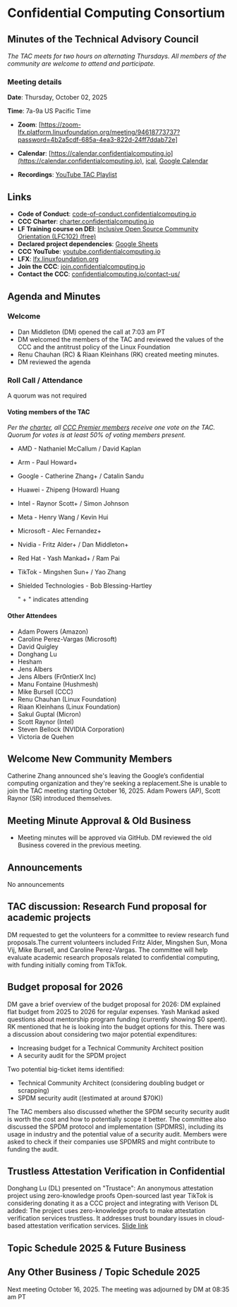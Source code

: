 # Confidential Computing Consortium

## Minutes of the Technical Advisory Council

*The TAC meets for two hours on alternating Thursdays. All members of the community are welcome to attend and participate.*

### Meeting details

**Date**: Thursday, October 02, 2025

**Time**: 7a-9a US Pacific Time

* **Zoom**: [https://zoom-lfx.platform.linuxfoundation.org/meeting/94618773737?password=4b2a5cdf-685a-4ea3-822d-24ff7ddab72e]

* **Calendar**: [https://calendar.confidentialcomputing.io](https://calendar.confidentialcomputing.io),
[ical](https://calendar.google.com/calendar/ical/c\_c0pcihr7n2n1k3a38i32d9ag10%40group.calendar.google.com/public/basic.ics),
[Google Calendar](https://calendar.google.com/calendar/u/0/r?cid=c\_c0pcihr7n2n1k3a38i32d9ag10@group.calendar.google.com)

* **Recordings**: [YouTube TAC Playlist](https://www.youtube.com/playlist?list=PLmfkUJc39uMjaB_I1dYW72I44kr9QzG_B)

## Links

* **Code of Conduct**: [code-of-conduct.confidentialcomputing.io](https://code-of-conduct.confidentialcomputing.io)
* **CCC Charter**: [charter.confidentialcomputing.io](https://charter.confidentialcomputing.io)
* **LF Training course on DEI**: [Inclusive Open Source Community Orientation (LFC102) (free)](https://training.linuxfoundation.org/training/inclusive-open-source-community-orientation-lfc102/)
* **Declared project dependencies**: [Google Sheets](https://docs.google.com/spreadsheets/d/1UKnbbGWXYLjnPZsox3zmYo59nv3XSXjePfas5E2fER0/edit#gid=0)
* **CCC YouTube**: [youtube.confidentialcomputing.io](https://youtube.confidentialcomputing.io)
* **LFX**: [lfx.linuxfoundation.org](https://lfx.linuxfoundation.org)
* **Join the CCC**: [join.confidentialcomputing.io](https://join.confidentialcomputing.io)
* **Contact the CCC**: [confidentialcomputing.io/contact-us/](https://confidentialcomputing.io/contact-us/)
## Agenda and Minutes

### Welcome

* Dan Middleton (DM) opened the call at 7:03 am PT
* DM welcomed the members of the TAC and reviewed the values of the CCC and the antitrust policy of the Linux Foundation
* Renu Chauhan (RC) & Riaan Kleinhans (RK) created meeting minutes.
* DM reviewed the agenda


### Roll Call / Attendance

A quorum was not required

#### Voting members of the TAC

*Per the [charter](https://charter.confidentialcomputing.io), all [CCC Premier members](https://confidentialcomputing.io/members/) receive one vote on the TAC. Quorum for votes is at least 50% of voting members present.*

* AMD - Nathaniel McCallum / David Kaplan
* Arm - Paul Howard+  
* Google - Catherine Zhang+ / Catalin Sandu 
* Huawei - Zhipeng (Howard) Huang 
* Intel - Raynor Scott+ / Simon Johnson
* Meta - Henry Wang / Kevin Hui
* Microsoft - Alec Fernandez+
* Nvidia - Fritz Alder+ / Dan Middleton+
* Red Hat -  Yash Mankad+ / Ram Pai 
* TikTok -  Mingshen Sun+ / Yao Zhang
* Shielded Technologies - Bob Blessing-Hartley 

   " + " indicates attending

#### Other Attendees
* Adam Powers (Amazon)
* Caroline Perez-Vargas (Microsoft)
* David Quigley
* Donghang Lu
* Hesham  
* Jens Albers
* Jens Albers (Fr0ntierX Inc)  
* Manu Fontaine (Hushmesh)  
* Mike Bursell (CCC) 
* Renu Chauhan (Linux Foundation)
* Riaan Kleinhans (Linux Foundation)
* Sakul Guptal (Micron)
* Scott Raynor (Intel)
* Steven Bellock (NVIDIA Corporation)  
* Victoria de Quehen  
 

## Welcome New Community Members
Catherine Zhang announced she's leaving the Google’s confidential computing organization and they're seeking a replacement.She is unable to join the TAC meeting starting October 16, 2025.
Adam Powers (AP), Scott Raynor  (SR) introduced themselves. 

## Meeting Minute Approval & Old Business
* Meeting minutes will be approved via GitHub. DM reviewed the old Business covered in the previous meeting. 

## Announcements
No announcements

## TAC discussion: Research Fund proposal for academic projects
DM requested to get the volunteers for a committee to review research fund proposals.The current volunteers included Fritz Alder, Mingshen Sun, Mona Vij, Mike Bursell, and Caroline Perez-Vargas. The committee will help evaluate academic research proposals related to confidential computing, with funding initially coming from TikTok.

## Budget proposal for 2026
DM gave a brief overview of the budget proposal for 2026:  DM explained flat budget from 2025 to 2026 for regular expenses.
Yash Mankad asked questions about mentorship program funding (currently showing $0 spent). RK mentioned that he is looking into the budget options for this.
There was a discussion about considering two major potential expenditures: 
- Increasing budget for a Technical Community Architect position 
- A security audit for the SPDM project 

Two potential big-ticket items identified: 
- Technical Community Architect (considering doubling budget or scrapping) 
- SPDM security audit ((estimated at around $70K))

The TAC members also discussed whether the SPDM security security audit is worth the cost and how to potentially scope it better.
The committee also discussed the SPDM protocol and implementation (SPDMRS), including its usage in industry and the potential value of a security audit. Members were asked to check if their companies use SPDMRS and might contribute to funding the audit.

## Trustless Attestation Verification in Confidential 
Donghang Lu (DL) presented on "Trustace":
An anonymous attestation project using zero-knowledge proofs
Open-sourced last year
TikTok is considering donating it as a CCC project and integrating with Verison
DL added:
The project uses zero-knowledge proofs to make attestation verification services trustless.
It addresses trust boundary issues in cloud-based attestation verification services.
[Slide link](./Trustless_attestation_Project_Proposal%20-2025.pptx.pdf)

## Topic Schedule 2025  &  Future Business

## Any Other Business / Topic Schedule 2025

Next meeting October 16, 2025. The meeting was adjourned by DM at 08:35 am PT


